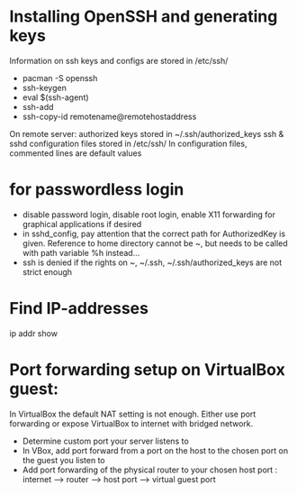 # Installing OpenSSH and generating keys

Information on ssh keys and configs are stored in /etc/ssh/

* pacman -S openssh
* ssh-keygen
* eval \$(ssh-agent)
* ssh-add
* ssh-copy-id remotename@remotehostaddress

On remote server: authorized keys stored in ~/.ssh/authorized_keys
ssh & sshd configuration files stored in /etc/ssh/
In configuration files, commented lines are default values

# for passwordless login
- disable password login, disable root login, enable X11 forwarding for graphical applications if desired
- in sshd_config, pay attention that the correct path for AuthorizedKey is given. Reference to home directory cannot be ~, but needs to be called with path variable %h instead...
- ssh is denied if the rights on ~, ~/.ssh, ~/.ssh/authorized_keys are not strict enough

# Find IP-addresses
ip addr show

# Port forwarding setup on VirtualBox guest:

In VirtualBox the default NAT setting is not enough. Either use port forwarding or expose VirtualBox to internet with bridged network.

- Determine custom port your server listens to
- In VBox, add port forward from a port on the host to the chosen port on the guest you listen to
- Add port forwarding of the physical router to your chosen host port
: internet --> router --> host port --> virtual guest port

